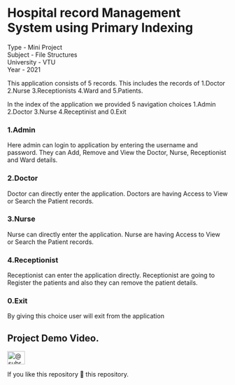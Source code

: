 # Hospital record Management System using Primary Indexing

[](https://img.shields.io/youtube/views/SAVKLLzXy8M?style=plastic)

Type - Mini Project  
Subject - File Structures  
University - VTU  
Year - 2021  

This application consists of 5 records. This includes the records of 
1.Doctor 2.Nurse 3.Receptionists 4.Ward and 5.Patients.

In the index of the application we provided 5 navigation choices 
1.Admin
2.Doctor
3.Nurse
4.Receptinist and 
0.Exit

### 1.Admin
Here admin can login to application by entering the username and password.
They can Add, Remove and View the Doctor, Nurse, Receptionist and Ward details.

### 2.Doctor
Doctor can directly enter the application. 
Doctors are having Access to View or Search the Patient records.

### 3.Nurse
Nurse can directly enter the application. 
Nurse are having Access to View or Search the Patient records.

### 4.Receptionist
Receptionist can enter the application directly.
Receptionist are going to Register the patients and also they can remove the patient details.

### 0.Exit
By giving this choice user will exit from the application

## Project Demo Video.

<a href="https://youtu.be/SAVKLLzXy8M" target="blank"><img align="center" src="https://raw.githubusercontent.com/rahuldkjain/github-profile-readme-generator/master/src/images/icons/Social/youtube.svg" alt="@subramanya43" height="30" width="40" /></a>

If you like this repository 🌟 this repository.
